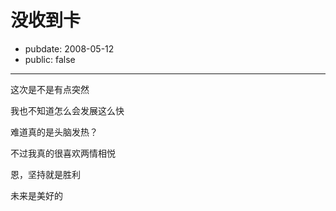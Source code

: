 # 没收到卡

- pubdate: 2008-05-12
- public: false

--------------------------


这次是不是有点突然

我也不知道怎么会发展这么快

难道真的是头脑发热？

不过我真的很喜欢两情相悦

恩，坚持就是胜利

未来是美好的
